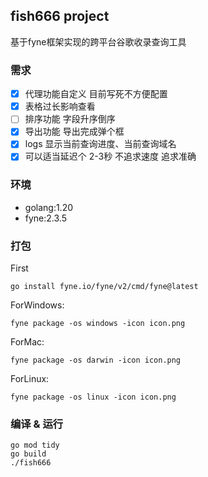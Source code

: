 ## fish666 project
基于fyne框架实现的跨平台谷歌收录查询工具

### 需求
- [x] 代理功能自定义 目前写死不方便配置
- [x] 表格过长影响查看
- [ ] 排序功能 字段升序倒序
- [x] 导出功能 导出完成弹个框
- [x] logs  显示当前查询进度、当前查询域名
- [x] 可以适当延迟个 2-3秒 不追求速度 追求准确

### 环境
- golang:1.20
- fyne:2.3.5

### 打包
First
```shell
go install fyne.io/fyne/v2/cmd/fyne@latest
```
ForWindows:
```shell
fyne package -os windows -icon icon.png
```
ForMac:
```shell
fyne package -os darwin -icon icon.png
```
ForLinux:
```shell
fyne package -os linux -icon icon.png
```
### 编译 & 运行
```shell
go mod tidy
go build
./fish666
```



